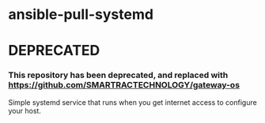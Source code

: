 # ansible-pull-systemd

# DEPRECATED
### This repository has been deprecated, and replaced with https://github.com/SMARTRACTECHNOLOGY/gateway-os

Simple systemd service that runs when you get internet access to configure your host.
